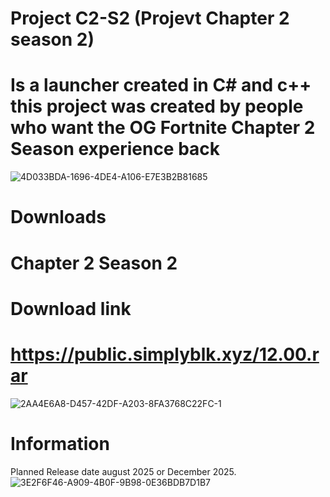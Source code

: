 # Project C2-S2 (Projevt Chapter 2 season 2)
# Is a launcher created in C# and c++ this project was created by people who want the OG Fortnite Chapter 2 Season experience back
![4D033BDA-1696-4DE4-A106-E7E3B2B81685](https://github.com/user-attachments/assets/1a6d8ded-3f3f-444e-bed6-c74fb7774964)

# Downloads
# Chapter 2 Season 2
# Download link
# https://public.simplyblk.xyz/12.00.rar
![2AA4E6A8-D457-42DF-A203-8FA3768C22FC-1](https://github.com/user-attachments/assets/ec21d864-023e-4625-87a9-577925b35a98)
# Information
Planned Release date august 2025 or December 2025.
![3E2F6F46-A909-4B0F-9B98-0E36BDB7D1B7](https://github.com/user-attachments/assets/eabf5385-deab-478a-82d6-6f997c6fcfd9)

